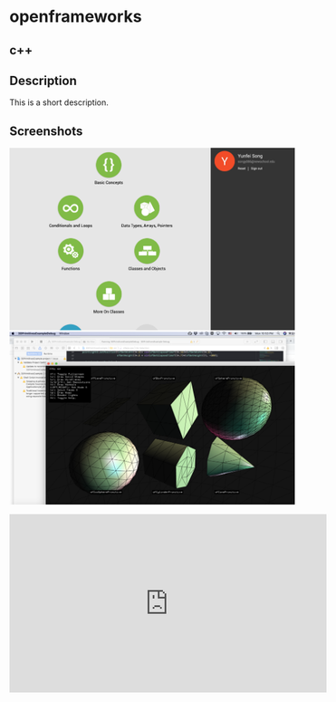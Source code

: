 # openframeworks
## c++
## Description
This is a short description.
## Screenshots
![image](https://github.com/EffieSong/openframeworks/raw/master/Assignment_2/modules.png)
![image](https://github.com/EffieSong/openframeworks/raw/master/Assignment_2/setupTest.png)

<iframe width="560" height="315" src="https://www.youtube.com/embed/_iErofRCvOE" frameborder="0" allow="accelerometer; autoplay; encrypted-media; gyroscope; picture-in-picture" allowfullscreen></iframe>
